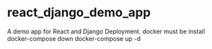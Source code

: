 # react_django_demo_app
A demo app for React and Django Deployment.
docker must be install
docker-compose down
docker-compose up -d
